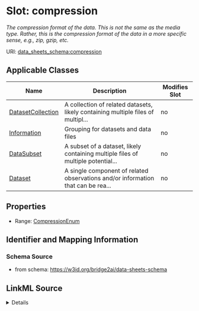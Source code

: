 

# Slot: compression


_The compression format of the data. This is not the same as the media type. Rather, this is the compression format of the data in a more specific sense, e.g., zip, gzip, etc._



URI: [data_sheets_schema:compression](https://w3id.org/bridge2ai/data-sheets-schema/compression)



<!-- no inheritance hierarchy -->





## Applicable Classes

| Name | Description | Modifies Slot |
| --- | --- | --- |
| [DatasetCollection](DatasetCollection.md) | A collection of related datasets, likely containing multiple files of multipl... |  no  |
| [Information](Information.md) | Grouping for datasets and data files |  no  |
| [DataSubset](DataSubset.md) | A subset of a dataset, likely containing multiple files of multiple potential... |  no  |
| [Dataset](Dataset.md) | A single component of related observations and/or information that can be rea... |  no  |







## Properties

* Range: [CompressionEnum](CompressionEnum.md)





## Identifier and Mapping Information







### Schema Source


* from schema: https://w3id.org/bridge2ai/data-sheets-schema




## LinkML Source

<details>
```yaml
name: compression
description: The compression format of the data. This is not the same as the media
  type. Rather, this is the compression format of the data in a more specific sense,
  e.g., zip, gzip, etc.
from_schema: https://w3id.org/bridge2ai/data-sheets-schema
rank: 1000
alias: compression
domain_of:
- Information
range: CompressionEnum

```
</details>
